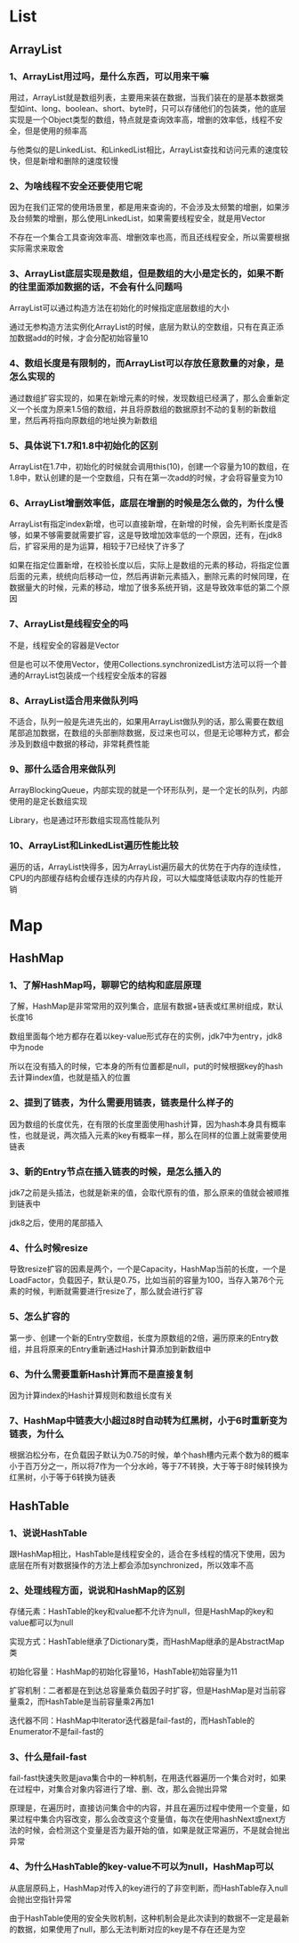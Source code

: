 # List

## ArrayList

### 1、ArrayList用过吗，是什么东西，可以用来干嘛

用过，ArrayList就是数组列表，主要用来装在数据，当我们装在的是基本数据类型如int、long、boolean、short、byte时，只可以存储他们的包装类，他的底层实现是一个Object类型的数组，特点就是查询效率高，增删的效率低，线程不安全，但是使用的频率高

与他类似的是LinkedList、和LinkedList相比，ArrayList查找和访问元素的速度较快，但是新增和删除的速度较慢

### 2、为啥线程不安全还要使用它呢

因为在我们正常的使用场景里，都是用来查询的，不会涉及太频繁的增删，如果涉及台频繁的增删，那么使用LinkedList，如果需要线程安全，就是用Vector

不存在一个集合工具查询效率高、增删效率也高，而且还线程安全，所以需要根据实际需求来取舍

### 3、ArrayList底层实现是数组，但是数组的大小是定长的，如果不断的往里面添加数据的话，不会有什么问题吗

ArrayList可以通过构造方法在初始化的时候指定底层数组的大小

通过无参构造方法实例化ArrayList的时候，底层为默认的空数组，只有在真正添加数据add的时候，才会分配初始容量10

### 4、数组长度是有限制的，而ArrayList可以存放任意数量的对象，是怎么实现的

通过数组扩容实现的，如果在新增元素的时候，发现数组已经满了，那么会重新定义一个长度为原来1.5倍的数组，并且将原数组的数据原封不动的复制的新数组里，然后再将指向原数组的地址换为新数组

### 5、具体说下1.7和1.8中初始化的区别

ArrayList在1.7中，初始化的时候就会调用this(10)，创建一个容量为10的数组，在1.8中，默认创建的是一个空数组，只有在第一次add的时候，才会将容量变为10

### 6、ArrayList增删效率低，底层在增删的时候是怎么做的，为什么慢

ArrayList有指定index新增，也可以直接新增，在新增的时候，会先判断长度是否够，如果不够需要就需要扩容，这是导致增加效率低的一个原因，还有，在jdk8后，扩容采用的是为运算，相较于7已经快了许多了

如果在指定位置新增，在校验长度以后，实际上是数组的元素的移动，将指定位置后面的元素，统统向后移动一位，然后再讲新元素插入，删除元素的时候同理，在数据量大的时候，元素的移动，增加了很多系统开销，这是导致效率低的第二个原因

### 7、ArrayList是线程安全的吗

不是，线程安全的容器是Vector

但是也可以不使用Vector，使用Collections.synchronizedList方法可以将一个普通的ArrayList包装成一个线程安全版本的容器

### 8、ArrayList适合用来做队列吗

不适合，队列一般是先进先出的，如果用ArrayList做队列的话，那么需要在数组尾部追加数据，在数组的头部删除数据，反过来也可以，但是无论哪种方式，都会涉及到数组中数据的移动，非常耗费性能

### 9、那什么适合用来做队列

ArrayBlockingQueue，内部实现的就是一个环形队列，是一个定长的队列，内部使用的是定长数组实现

Library，也是通过环形数组实现高性能队列

### 10、ArrayList和LinkedList遍历性能比较

遍历的话，ArrayList快得多，因为ArrayList遍历最大的优势在于内存的连续性，CPU的内部缓存结构会缓存连续的内存片段，可以大幅度降低读取内存的性能开销

# Map

## HashMap

### 1、了解HashMap吗，聊聊它的结构和底层原理

了解，HashMap是非常常用的双列集合，底层有数据+链表或红黑树组成，默认长度16

数组里面每个地方都存在着以key-value形式存在的实例，jdk7中为entry，jdk8中为node

所以在没有插入的时候，它本身的所有位置都是null，put的时候根据key的hash去计算index值，也就是插入的位置

### 2、提到了链表，为什么需要用链表，链表是什么样子的

因为数组的长度优先，在有限的长度里面使用hash计算，因为hash本身具有概率性，也就是说，两次插入元素的key有概率一样，那么在同样的位置上就需要使用链表

### 3、新的Entry节点在插入链表的时候，是怎么插入的

jdk7之前是头插法，也就是新来的值，会取代原有的值，那么原来的值就会被顺推到链表中

jdk8之后，使用的尾部插入

### 4、什么时候resize

导致resize扩容的因素是两个，一个是Capacity，HashMap当前的长度，一个是LoadFactor，负载因子，默认是0.75，比如当前的容量为100，当存入第76个元素的时候，判断就需要进行resize了，那么就会进行扩容

### 5、怎么扩容的

第一步、创建一个新的Entry空数组，长度为原数组的2倍，遍历原来的Entry数组，并且将原来的Entry重新通过Hash计算添加到新数组中

### 6、为什么需要重新Hash计算而不是直接复制

因为计算index的Hash计算规则和数组长度有关

### 7、HashMap中链表大小超过8时自动转为红黑树，小于6时重新变为链表，为什么

根据泊松分布，在负载因子默认为0.75的时候，单个hash槽内元素个数为8的概率小于百万分之一，所以将7作为一个分水岭，等于7不转换，大于等于8时候转换为红黑树，小于等于6转换为链表

## HashTable

### 1、说说HashTable

跟HashMap相比，HashTable是线程安全的，适合在多线程的情况下使用，因为底层在所有对数据操作的方法上都会添加synchronized，所以效率不高

### 2、处理线程方面，说说和HashMap的区别

存储元素：HashTable的key和value都不允许为null，但是HashMap的key和value都可以为null

实现方式：HashTable继承了Dictionary类，而HashMap继承的是AbstractMap类

初始化容量：HashMap的初始化容量16，HashTable初始容量为11

扩容机制：二者都是在到达总容量乘负载因子时扩容，但是HashMap是对当前容量乘2，而HashTable是当前容量乘2再加1

迭代器不同：HashMap中Iterator迭代器是fail-fast的，而HashTable的Enumerator不是fail-fast的

### 3、什么是fail-fast

fail-fast快速失败是java集合中的一种机制，在用迭代器遍历一个集合对时，如果在过程中，对集合对象内容进行了增、删、改，那么会抛出异常

原理是，在遍历时，直接访问集合中的内容，并且在遍历过程中使用一个变量，如果过程中集合内容改变，那么会改变这个变量值，每次在使用hashNext或next方法的时候，会检测这个变量是否为最开始的值，如果是就正常遍历，不是就会抛出异常

### 4、为什么HashTable的key-value不可以为null，HashMap可以

从底层原码上，HashMap对传入的key进行的了非空判断，而HashTable存入null会抛出空指针异常

由于HashTable使用的安全失败机制，这种机制会是此次读到的数据不一定是最新的数据，如果使用了null，那么无法判断对应的key是不存在还是为空


